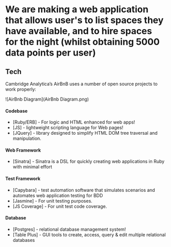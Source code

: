 # We are making a web application that allows user's to list spaces they have available, and to hire spaces for the night (whilst obtaining 5000 data points per user)

## Tech

Cambridge Analytica’s AirBnB uses a number of open source projects to work properly:

![AirBnb Diagram](AirBnb Diagram.png)

#### Codebase
* [Ruby/ERB] - For logic and HTML enhanced for web apps!
* [JS] - lightweight scripting language for Web pages!
* [JQuery] - library designed to simplify HTML DOM tree traversal and manipulation.
#### Web Framework
* [Sinatra] - Sinatra is a DSL for quickly creating web applications in Ruby with minimal effort
#### Test Framework
* [Capybara] -  test automation software that simulates scenarios and automates web application testing for BDD
* [Jasmine] - For unit testing purposes.
* [JS Coverage] - For unit test code coverage.
#### Database
* [Postgres] - relational database management system!
* [Table Plus] - GUI tools to create, access, query & edit multiple relational databases



